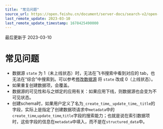 ```yaml
---
title: "常见问题"
source_url: https://open.feishu.cn/document/server-docs/search-v2/open-search/faq
last_remote_update: 2023-03-10
last_remote_update_timestamp: 1678425490000
---
```

最后更新于 2023-03-10

# 常见问题

- 数据源 `state` 为 1（未上线状态）时，无法在飞书搜索中看到对应的 tab，也无法在“综合”中搜索到。可以参考[修改数据源](https://open.feishu.cn/document/uAjLw4CM/ukTMukTMukTM/search-v2/data_source/patch) 将 `state` 改成 0（上线状态）。
- 如果重复创建数据项，会覆盖。
- 数据源的可见性和与之绑定的应用有关：如果应用下线，则数据源也会变为不可见状态。
- 创建schema时，如果用户定义了名为`_create_time`,`_update_time`,`_title`的字段，实际上是指定了创建数据项请求中`metadata`中的`create_time`,`update_time`,`title`字段的搜索能力；也就是说在索引数据项时，这些字段的信息在`metadata`中填入，而不是在`structured_data`中。
